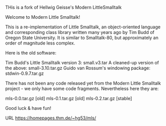 THis is a fork of Hellwig Geisse's Modern LittleSmalltalk

 Welcome to Modern Little Smalltalk!

This is a re-implementation of Little Smalltalk, an object-oriented language and corresponding
class library written many years ago by Tim Budd of Oregon State University. It is similar to
Smalltalk-80, but approximately an order of magnitude less complex.

Here is the old software:

Tim Budd's Little Smalltalk version 3: small.v3.tar
A cleaned-up version of the above: small-3.10.tar.gz
Guido van Rossum's windowing package: stdwin-0.9.7.tar.gz

There has not been any code released yet from the Modern Little Smalltalk project - we only
have some code fragments. Nevertheless here they are:

mls-0.0.tar.gz [old]
mls-0.1.tar.gz [old]
mls-0.2.tar.gz [stable]

Good luck & have fun! 

URL https://homepages.thm.de/~hg53/mls/
